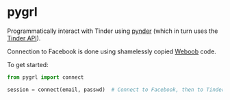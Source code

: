 # pygrl
Programmatically interact with Tinder using [pynder](https://github.com/charliewolf/pynder) (which in turn uses the [Tinder API](https://gist.github.com/rtt/10403467)).

Connection to Facebook is done using shamelessly copied [Weboob](https://github.com/laurentb/weboob) code. 

To get started:
```python
from pygrl import connect

session = connect(email, passwd)  # Connect to Facebook, then to Tinder, and return a pynder Session object
```
